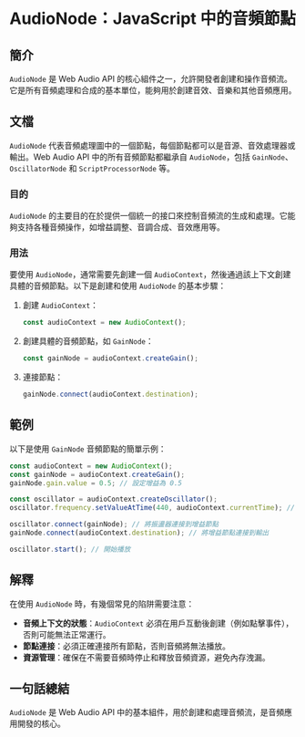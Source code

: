 <!--
Meta Description: # AudioNode：JavaScript 中的音頻節點 ## 簡介 `AudioNode` 是 Web Audio API 的核心組件之一，允許開發者創建和操作音頻流。它是所有音頻處理和合成的基本單位，能夠用於創建音效、音樂和其他音頻應用。 ## 文檔 `AudioNode` 代表音頻處理圖中的...
Meta Keywords: audiocontext, audionode, gainnode, javascript, const
-->

# AudioNode：JavaScript 中的音頻節點

## 簡介
`AudioNode` 是 Web Audio API 的核心組件之一，允許開發者創建和操作音頻流。它是所有音頻處理和合成的基本單位，能夠用於創建音效、音樂和其他音頻應用。

## 文檔
`AudioNode` 代表音頻處理圖中的一個節點，每個節點都可以是音源、音效處理器或輸出。Web Audio API 中的所有音頻節點都繼承自 `AudioNode`，包括 `GainNode`、`OscillatorNode` 和 `ScriptProcessorNode` 等。

### 目的
`AudioNode` 的主要目的在於提供一個統一的接口來控制音頻流的生成和處理。它能夠支持各種音頻操作，如增益調整、音調合成、音效應用等。

### 用法
要使用 `AudioNode`，通常需要先創建一個 `AudioContext`，然後通過該上下文創建具體的音頻節點。以下是創建和使用 `AudioNode` 的基本步驟：

1. 創建 `AudioContext`：
   ```javascript
   const audioContext = new AudioContext();
   ```

2. 創建具體的音頻節點，如 `GainNode`：
   ```javascript
   const gainNode = audioContext.createGain();
   ```

3. 連接節點：
   ```javascript
   gainNode.connect(audioContext.destination);
   ```

## 範例
以下是使用 `GainNode` 音頻節點的簡單示例：

```javascript
const audioContext = new AudioContext();
const gainNode = audioContext.createGain();
gainNode.gain.value = 0.5; // 設定增益為 0.5

const oscillator = audioContext.createOscillator();
oscillator.frequency.setValueAtTime(440, audioContext.currentTime); // 設定頻率為 440Hz

oscillator.connect(gainNode); // 將振盪器連接到增益節點
gainNode.connect(audioContext.destination); // 將增益節點連接到輸出

oscillator.start(); // 開始播放
```

## 解釋
在使用 `AudioNode` 時，有幾個常見的陷阱需要注意：

- **音頻上下文的狀態**：`AudioContext` 必須在用戶互動後創建（例如點擊事件），否則可能無法正常運行。
- **節點連接**：必須正確連接所有節點，否則音頻將無法播放。
- **資源管理**：確保在不需要音頻時停止和釋放音頻資源，避免內存洩漏。

## 一句話總結
`AudioNode` 是 Web Audio API 中的基本組件，用於創建和處理音頻流，是音頻應用開發的核心。